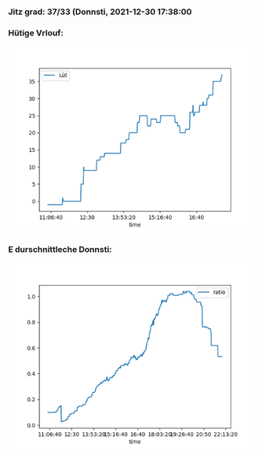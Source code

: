 ### Jitz grad: 37/33 (Donnsti, 2021-12-30 17:38:00

### Hütige Vrlouf:
![Graph](Today.png)

### E durschnittleche Donnsti:
![Graph](Donnsti.png)